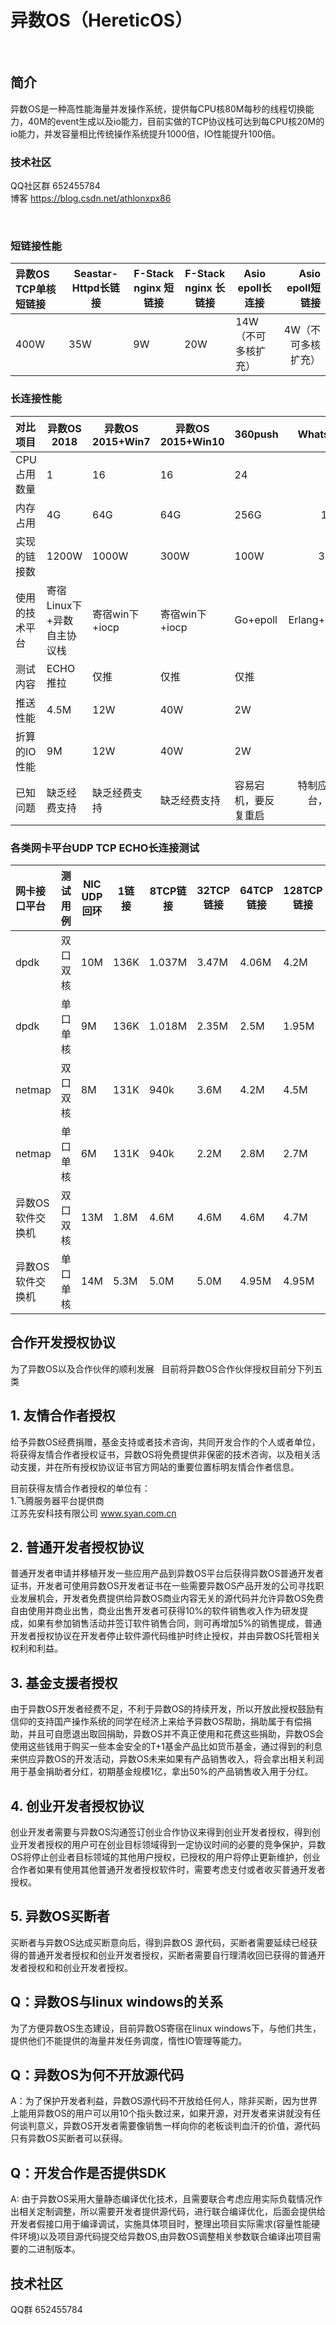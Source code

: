 # 异数OS（HereticOS）  
  
## 简介  
  
异数OS是一种高性能海量并发操作系统，提供每CPU核80M每秒的线程切换能力，40M的event生成以及io能力，目前实做的TCP协议栈可达到每CPU核20M的io能力，并发容量相比传统操作系统提升1000倍，IO性能提升100倍。

### 技术社区   
QQ社区群 652455784   
博客 https://blog.csdn.net/athlonxpx86   
   
      
  
### 短链接性能
  
|异数OS TCP单核短链接	|Seastar-Httpd长链接	|F-Stack nginx 短链接| F-Stack nginx 长链接|	Asio epoll长连接|	Asio epoll短链接| 
| :-------- | --------|  --------|--------| --------|--------:|  
|400W 	|35W|	9W |20W|14W（不可多核扩充）|	4W（不可多核扩充）|  

    
### 长连接性能  

|对比项目	|异数OS 2018|异数OS 2015+Win7|异数OS 2015+Win10	|360push|Whatsapp |  
| :-------- | --------|  --------|--------| -------- |--------:|  
|CPU占用数量	|1 	|16|	16|	24|	12|  
|内存占用	|4G	|64G	|64G	|256G	|128G|  
|实现的链接数	|1200W	|1000W|	300W	|100W	|300W|  
|使用的技术平台	|寄宿Linux下+异数自主协议栈	|寄宿win下+iocp	|寄宿win下+iocp	|Go+epoll	|Erlang+epoll  |  
|测试内容	|ECHO推拉	|仅推	|仅推	|仅推	|仅推|  
|推送性能	|4.5M	|12W	|40W	|2W	|12W|  
|折算的IO性能|	9M	|12W	|40W	|2W	|12W|  
|已知问题	|缺乏经费支持|	缺乏经费支持|	缺乏经费支持|	容易宕机，要反复重启|	特制应用平台，不通用。|  

### 各类网卡平台UDP TCP ECHO长连接测试

|网卡接口平台	|测试用例 |NIC UDP 回环| 1链接	|		8TCP链接	|		32TCP链接		| 64TCP链接		|	128TCP链接	|		256TCP链接 |	600WTCP链接|  
|:-------- | --------|--------|  --------|--------| -------- | --------| --------| -------- |--------:|   
|dpdk	|双口双核|10M|136K		|1.037M	|	3.47M	|4.06M	|	4.2M|  4.4M   |  	3.1M 会丢包丢链接 |   
|dpdk| 单口单核|9M	|136K		|1.018M	|	2.35M	|2.5M		|1.95M   |  1.9M |  	950k|   
|netmap|双口双核	|8M|	131K	|	940k		|3.6M	|4.2M		|4.5M	|	4.7M	|2.3M|   
|netmap|	单口单核|6M|	131K	|	940k		|2.2M|	2.8M	|2.7M	|	2.4M	|1.5M|   
|异数OS软件交换机 |双口双核	|13M|	1.8M	|	4.6M	|	4.6M|	4.6M	|	4.7M	|	4.8M  |  3.3M|  
|异数OS软件交换机 |单口单核 |14M|5.3M	|	5.0M	|	5.0M|	4.95M	|	4.95M	|	5.03M	|4.3M|  
  
  
## 合作开发授权协议  

为了异数OS以及合作伙伴的顺利发展  
目前将异数OS合作伙伴授权目前分下列五类  
  
  

## 1. 友情合作者授权
给予异数OS经费捐赠，基金支持或者技术咨询，共同开发合作的个人或者单位，将获得友情合作者授权证书，异数OS将免费提供非保密的技术咨询，以及相关活动支援，并在所有授权协议证书官方网站的重要位置标明友情合作者信息。    
  

目前获得友情合作者授权的单位有：   
1.飞腾服务器平台提供商   
江苏先安科技有限公司 www.syan.com.cn
   
   
   
## 2. 普通开发者授权协议
普通开发者申请并移植开发一些应用产品到异数OS平台后获得异数OS普通开发者证书，开发者可使用异数OS开发者证书在一些需要异数OS产品开发的公司寻找职业发展机会，开发者免费提供给异数OS商业内容无关的源代码并允许异数OS免费自由使用并商业出售，商业出售开发者可获得10%的软件销售收入作为研发提成，如果有参加销售活动并签订软件销售合同，则可再增加5%的销售提成，普通开发者授权协议在开发者停止软件源代码维护时终止授权，并由异数OS托管相关权利和利益。

## 3. 基金支援者授权  
由于异数OS开发者经费不足，不利于异数OS的持续开发，所以开放此授权鼓励有信仰的支持国产操作系统的同学在经济上来给予异数OS帮助，捐助属于有偿捐助，并且可自愿退出取回捐助，异数OS并不真正使用和花费这些捐助，异数OS会使用这些钱用于购买一些本金安全的T+1基金产品比如货币基金，通过得到的利息来供应异数OS的开发活动，异数OS未来如果有产品销售收入，将会拿出相关利润用于基金捐助者分红，初期基金规模1亿，拿出50%的产品销售收入用于分红。

## 4. 创业开发者授权协议
创业开发者需要与异数OS沟通签订创业合作协议来得到创业开发者授权，得到创业开发者授权的用户可在创业目标领域得到一定协议时间的必要的竞争保护，异数OS将停止创业者目标领域的其他用户授权，已授权的用户将停止更新维护，创业合作者如果有使用其他普通开发者授权软件时，需要考虑支付或者收买普通开发者授权。  
  
  

## 5. 异数OS买断者
买断者与异数OS达成买断意向后，得到异数OS 源代码，买断者需要延续已经获得的普通开发者授权和创业开发者授权，买断者需要自行理清收回已获得的普通开发者授权和和创业开发者授权。  
  
## Q：异数OS与linux windows的关系
为了方便异数OS生态建设，目前异数OS寄宿在linux windows下，与他们共生，提供他们不能提供的海量并发任务调度，惰性IO管理等能力。  

## Q：异数OS为何不开放源代码
A：为了保护开发者利益，异数OS源代码不开放给任何人，除非买断，因为世界上能用异数OS的用户可以用10个指头数过来，如果开源，对开发者来讲就没有任何谈判意义，异数OS开发者需要像销售一样向你的老板谈判血汗的价值，源代码只有异数OS买断者可以获得。  

## Q：开发合作是否提供SDK  
A: 由于异数OS采用大量静态编译优化技术，且需要联合考虑应用实际负载情况作出相关定制调整，所以需要开发者提供源代码，进行联合编译优化，后面会提供给开发者假接口用于编译调试，实施具体项目时，整理出项目实际需求(容量性能硬件环境)以及项目源代码提交给异数OS,由异数OS调整相关参数联合编译出项目需要的二进制版本。

## 技术社区
QQ群 652455784
